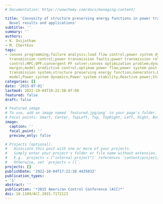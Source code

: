 ```yaml
---
# Documentation: https://wowchemy.com/docs/managing-content/

title: 'Convexity of structure preserving energy functions in power transmission:
  Novel results and applications'
subtitle: ''
summary: ''
authors:
- K. Dvijotham
- M. Chertkov
tags:
- convex programming;failure analysis;load flow control;power system dynamic stability;power
  transmission control;power transmission faults;power transmission reliability;predictive
  control;MPC;OPF;convergent PF solver;convex optimization problem;dynamic stability
  margin;model predictive control;optimum power flow;power system post-fault dynamics;power
  transmission system;structure preserving energy function;Generators;Load modeling;Mathematical
  model;Power system dynamics;Power system stability;Reactive power;Stability analysis
categories: []
date: '2015-07-01'
lastmod: 2022-10-04T10:22:38-07:00
featured: false
draft: false

# Featured image
# To use, add an image named `featured.jpg/png` to your page's folder.
# Focal points: Smart, Center, TopLeft, Top, TopRight, Left, Right, BottomLeft, Bottom, BottomRight.
image:
  caption: ''
  focal_point: ''
  preview_only: false

# Projects (optional).
#   Associate this post with one or more of your projects.
#   Simply enter your project's folder or file name without extension.
#   E.g. `projects = ["internal-project"]` references `content/project/deep-learning/index.md`.
#   Otherwise, set `projects = []`.
projects: []
publishDate: '2022-10-04T17:22:38.443583Z'
publication_types:
- '1'
abstract: ''
publication: '*2015 American Control Conference (ACC)*'
doi: 10.1109/ACC.2015.7172123
---
```

